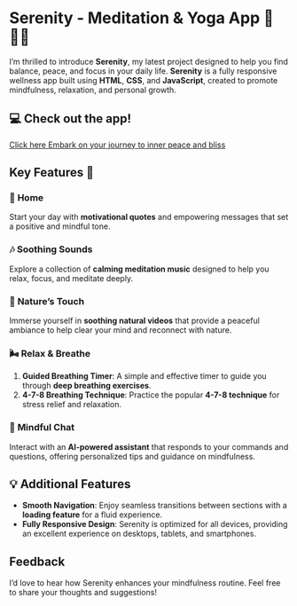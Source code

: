 # Serenity - Meditation & Yoga App 🌿🧘‍♀️

I’m thrilled to introduce **Serenity**, my latest project designed to help you find balance, peace, and focus in your daily life. **Serenity** is a fully responsive wellness app built using **HTML**, **CSS**, and **JavaScript**, created to promote mindfulness, relaxation, and personal growth.


## 💻 Check out the app!
[Click here Embark on your journey to inner peace and bliss](https://vivek4nag.github.io/mindfull-meditation/)

## Key Features 🌟

### 🏡 **Home**
Start your day with **motivational quotes** and empowering messages that set a positive and mindful tone.

### 🎶 **Soothing Sounds**
Explore a collection of **calming meditation music** designed to help you relax, focus, and meditate deeply.

### 🌅 **Nature’s Touch**
Immerse yourself in **soothing natural videos** that provide a peaceful ambiance to help clear your mind and reconnect with nature.

### 🌬️ **Relax & Breathe**
1. **Guided Breathing Timer**: A simple and effective timer to guide you through **deep breathing exercises**.
2. **4-7-8 Breathing Technique**: Practice the popular **4-7-8 technique** for stress relief and relaxation.

### 🤖 **Mindful Chat**
Interact with an **AI-powered assistant** that responds to your commands and questions, offering personalized tips and guidance on mindfulness.

## 💡 Additional Features
- **Smooth Navigation**: Enjoy seamless transitions between sections with a **loading feature** for a fluid experience.
- **Fully Responsive Design**: Serenity is optimized for all devices, providing an excellent experience on desktops, tablets, and smartphones.



## Feedback
I’d love to hear how Serenity enhances your mindfulness routine. Feel free to share your thoughts and suggestions!